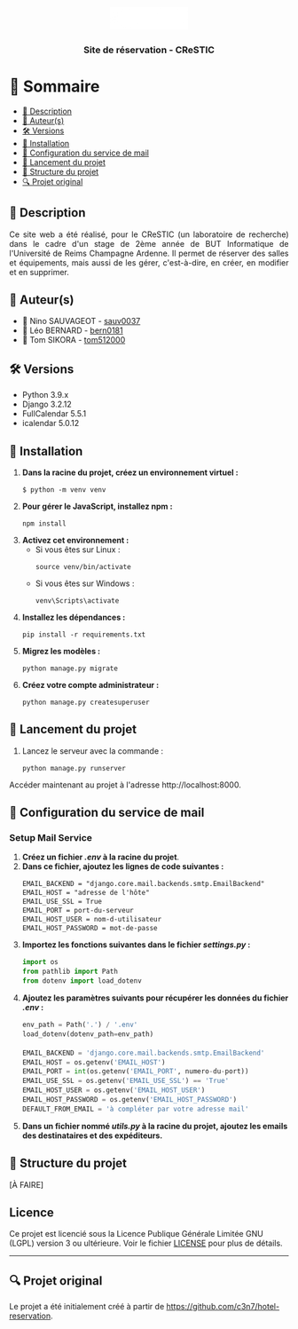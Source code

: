 <a name="readme-top"></a>

<div align="center">
  <img src="static/img/roomquestic.png" alt="Logo CReSTIC" width="140"  height="auto" />
  <br/>
  <h3><b>Site de réservation - CReSTIC</b></h3>
</div>

# 📗 Sommaire
- [📝 Description](#description)
- [👥 Auteur(s)](#auteur)
- [🛠️ Versions](#versions)
- [🧰️ Installation](#installation)
- [📧 Configuration du service de mail](#configmail)
- [🔧️ Lancement du projet](#launchproject)
- [📂 Structure du projet](#arborescence)
- [🔍 Projet original](#origproject)

## 📝 Description <a name="description"></a>
<div style="text-align: justify;">
Ce site web a été réalisé, pour le CReSTIC (un laboratoire de recherche) dans le cadre d'un stage de 2ème année de BUT Informatique de l'Université de Reims Champagne Ardenne.
Il permet de réserver des salles et équipements, mais aussi de les gérer, c'est-à-dire, en créer, en modifier et en supprimer. 
</div>

## 👥 Auteur(s) <a name="auteur"></a>
- 👤 Nino SAUVAGEOT - [sauv0037](https://github.com/sauv0037)
- 👤 Léo BERNARD - [bern0181](https://github.com/bern0181)
- 👤 Tom SIKORA - [tom512000](https://github.com/tom512000)

## 🛠️ Versions <a name="versions"></a>
- Python 3.9.x
- Django 3.2.12
- FullCalendar 5.5.1
- icalendar 5.0.12

## 🧰️ Installation <a name="installation"></a>
1. **Dans la racine du projet, créez un environnement virtuel :**
    ```shell
    $ python -m venv venv
    ```
2. **Pour gérer le JavaScript, installez npm :**
   ````shell
   npm install
   ````
2. **Activez cet environnement :**
    - Si vous êtes sur Linux :
        ```shell
        source venv/bin/activate
        ```
    - Si vous êtes sur Windows :
        ```shell
        venv\Scripts\activate
        ```
3. **Installez les dépendances :**
    ```shell
    pip install -r requirements.txt
    ```
4. **Migrez les modèles :**
    ```shell
    python manage.py migrate
    ```
5. **Créez votre compte administrateur :**
    ```shell
    python manage.py createsuperuser
    ```

## 🔧️ Lancement du projet <a name="launchproject"></a>
1. Lancez le serveur avec la commande :
    ```shell
    python manage.py runserver
    ```
Accéder maintenant au projet à l'adresse http://localhost:8000.

## 📧 Configuration du service de mail <a name="configmail"></a>
### Setup Mail Service
1. **Créez un fichier _.env_ à la racine du projet**.
2. **Dans ce fichier, ajoutez les lignes de code suivantes :**
   ```shell
   EMAIL_BACKEND = "django.core.mail.backends.smtp.EmailBackend"
   EMAIL_HOST = "adresse de l'hôte"
   EMAIL_USE_SSL = True
   EMAIL_PORT = port-du-serveur
   EMAIL_HOST_USER = nom-d-utilisateur
   EMAIL_HOST_PASSWORD = mot-de-passe
   ```
3. **Importez les fonctions suivantes dans le fichier _settings.py_ :**
   ```py
   import os
   from pathlib import Path
   from dotenv import load_dotenv
   ```
4. **Ajoutez les paramètres suivants pour récupérer les données du fichier _.env_ :**
   ```py
   env_path = Path('.') / '.env'
   load_dotenv(dotenv_path=env_path)
   
   EMAIL_BACKEND = 'django.core.mail.backends.smtp.EmailBackend'
   EMAIL_HOST = os.getenv('EMAIL_HOST')
   EMAIL_PORT = int(os.getenv('EMAIL_PORT', numero-du-port))
   EMAIL_USE_SSL = os.getenv('EMAIL_USE_SSL') == 'True'
   EMAIL_HOST_USER = os.getenv('EMAIL_HOST_USER')
   EMAIL_HOST_PASSWORD = os.getenv('EMAIL_HOST_PASSWORD')
   DEFAULT_FROM_EMAIL = 'à compléter par votre adresse mail'
   ```
5. **Dans un fichier nommé _utils.py_ à la racine du projet, ajoutez les emails des destinataires et des expéditeurs.**

## 📂 Structure du projet <a name="arborescence"></a>
[À FAIRE]

## Licence

Ce projet est licencié sous la Licence Publique Générale Limitée GNU (LGPL) version 3 ou ultérieure. Voir le fichier [LICENSE](./LICENSE.txt) pour plus de détails.

---
## 🔍 Projet original <a name="origproject"></a>
Le projet a été initialement créé à partir de https://github.com/c3n7/hotel-reservation.
